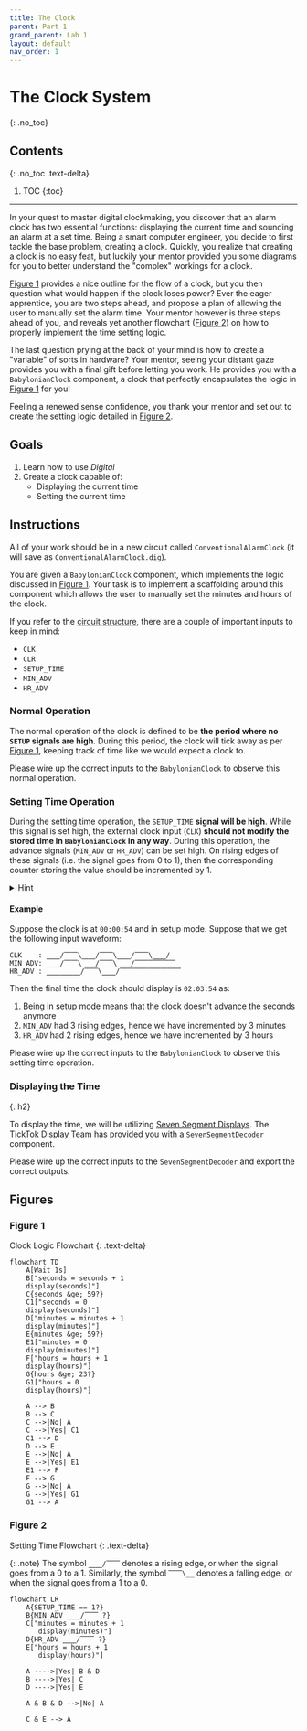 ```yaml
---
title: The Clock
parent: Part 1
grand_parent: Lab 1
layout: default
nav_order: 1
---
```


# The Clock System
{: .no_toc}

## Contents
{: .no_toc .text-delta}

1. TOC
{:toc}

---

In your quest to master digital clockmaking, you discover that an alarm clock has two essential functions: displaying the current time and sounding an alarm at a set time.
Being a smart computer engineer, you decide to first tackle the base problem, creating a clock.
Quickly, you realize that creating a clock is no easy feat, but luckily your mentor provided you some diagrams for you to better understand the "complex" workings for a clock.

[Figure 1](#figure-1) provides a nice outline for the flow of a clock, but you then question what would happen if the clock loses power?
Ever the eager apprentice, you are two steps ahead, and propose a plan of allowing the user to manually set the alarm time.
Your mentor however is three steps ahead of you, and reveals yet another flowchart ([Figure 2](#figure-2)) on how to properly implement the time setting logic.

The last question prying at the back of your mind is how to create a "variable" of sorts in hardware?
Your mentor, seeing your distant gaze provides you with a final gift before letting you work.
He provides you with a `BabylonianClock` component, a clock that perfectly encapsulates the logic in [Figure 1](#figure-1) for you!

Feeling a renewed sense confidence, you thank your mentor and set out to create the setting logic detailed in [Figure 2](#figure-2).

## Goals

1. Learn how to use *Digital*
2. Create a clock capable of:
    - Displaying the current time
    - Setting the current time

## Instructions

All of your work should be in a new circuit called `ConventionalAlarmClock` (it will save as `ConventionalAlarmClock.dig`).

You are given a `BabylonianClock` component, which implements the logic discussed in [Figure 1](#figure-1).
Your task is to implement a scaffolding around this component which allows the user to manually set the minutes and hours of the clock.

If you refer to the [circuit structure](/docs/lab1/part1#circuit-structure), there are a couple of important inputs to keep in mind:
- `CLK`
- `CLR`
- `SETUP_TIME`
- `MIN_ADV`
- `HR_ADV`

### Normal Operation

The normal operation of the clock is defined to be **the period where no `SETUP` signals are high**.
During this period, the clock will tick away as per [Figure 1](#figure-1), keeping track of time like we would expect a clock to.

Please wire up the correct inputs to the `BabylonianClock` to observe this normal operation.

### Setting Time Operation

During the setting time operation, the `SETUP_TIME` **signal will be high**.
While this signal is set high, the external clock input (`CLK`) **should not modify the stored time in `BabylonianClock` in any way**.
During this operation, the advance signals (`MIN_ADV` or `HR_ADV`) can be set high.
On rising edges of these signals (i.e. the signal goes from 0 to 1), then the corresponding counter storing the value should be incremented by 1.


<details markdown="block">

<summary>Hint</summary>

A `CLK` signal to the `BabylonianClock` will increment the `SECONDS` by 1 only on rising edges.
Perhaps this port could be reused?

</details>

#### Example

Suppose the clock is at `00:00:54` and in setup mode.
Suppose that we get the following input waveform:

```
CLK    : ⎽⎽/⎺⎺\⎽⎽/⎺⎺\⎽⎽/⎺⎺\⎽⎽/
MIN_ADV: ⎽⎽/⎺⎺\⎽⎽/⎺⎺\⎽⎽/⎺⎺⎺⎺⎺⎺
HR_ADV : ⎽⎽⎽⎽⎽/⎺⎺\⎽⎽/⎺⎺⎺⎺⎺⎺⎺⎺⎺
```

Then the final time the clock should display is `02:03:54` as:
1. Being in setup mode means that the clock doesn't advance the seconds anymore
2. `MIN_ADV` had 3 rising edges, hence we have incremented by 3 minutes
3. `HR_ADV` had 2 rising edges, hence we have incremented by 3 hours

Please wire up the correct inputs to the `BabylonianClock` to observe this setting time operation.

### Displaying the Time
{: h2}

To display the time, we will be utilizing [Seven Segment Displays](https://en.wikipedia.org/wiki/Seven-segment_display).
The TickTok Display Team has provided you with a `SevenSegmentDecoder` component.

Please wire up the correct inputs to the `SevenSegmentDecoder` and export the correct outputs.

## Figures

### Figure 1
Clock Logic Flowchart
{: .text-delta}

```mermaid
flowchart TD
    A[Wait 1s]
    B["seconds = seconds + 1
    display(seconds)"]
    C{seconds &ge; 59?}
    C1["seconds = 0
    display(seconds)"]
    D["minutes = minutes + 1
    display(minutes)"]
    E{minutes &ge; 59?}
    E1["minutes = 0
    display(minutes)"]
    F["hours = hours + 1
    display(hours)"]
    G{hours &ge; 23?}
    G1["hours = 0
    display(hours)"]

    A --> B
    B --> C
    C -->|No| A
    C -->|Yes| C1
    C1 --> D
    D --> E
    E -->|No| A
    E -->|Yes| E1
    E1 --> F
    F --> G
    G -->|No| A
    G -->|Yes| G1
    G1 --> A
```


### Figure 2
Setting Time Flowchart
{: .text-delta}

{: .note}
The symbol `⎽⎽/⎺⎺` denotes a rising edge, or when the signal goes from a 0 to a 1.
Similarly, the symbol `⎺⎺\__` denotes a falling edge, or when the signal goes from a 1 to a 0.

```mermaid
flowchart LR
    A{SETUP_TIME == 1?}
    B{MIN_ADV ⎽⎽/⎺⎺ ?}
    C["minutes = minutes + 1
       display(minutes)"]
    D{HR_ADV ⎽⎽/⎺⎺ ?}
    E["hours = hours + 1
       display(hours)"]

    A ---->|Yes| B & D
    B ---->|Yes| C
    D ---->|Yes| E

    A & B & D -->|No| A

    C & E --> A
```
